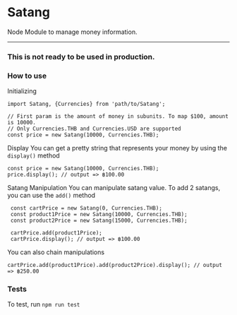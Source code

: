 # Satang
Node Module to manage money information.

-------

### This is not ready to be used in production. 

### How to use

Initializing
```
import Satang, {Currencies} from 'path/to/Satang';

// First param is the amount of money in subunits. To map $100, amount is 10000.
// Only Currencies.THB and Currencies.USD are supported
const price = new Satang(10000, Currencies.THB); 
```

Display
You can get a pretty string that represents your money by using the `display()` method

```
const price = new Satang(10000, Currencies.THB);
price.display(); // output => ฿100.00
```

Satang Manipulation
You can manipulate satang value. To add 2 satangs, you can use the `add()` method

```
 const cartPrice = new Satang(0, Currencies.THB);
 const product1Price = new Satang(10000, Currencies.THB);
 const product2Price = new Satang(15000, Currencies.THB);
 
 cartPrice.add(product1Price);
 cartPrice.display(); // output => ฿100.00
```

You can also chain manipulations

```
cartPrice.add(product1Price).add(product2Price).display(); // output => ฿250.00
```

### Tests
To test, run `npm run test`

